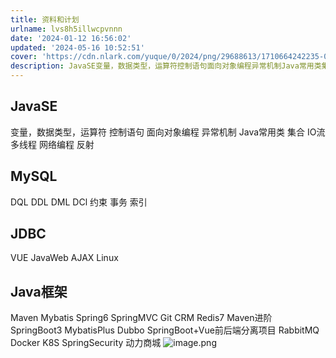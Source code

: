```yaml
---
title: 资料和计划
urlname: lvs8h5illwcpvnnn
date: '2024-01-12 16:56:02'
updated: '2024-05-16 10:52:51'
cover: 'https://cdn.nlark.com/yuque/0/2024/png/29688613/1710664242235-0fbb41e2-2920-4abf-9731-d055cac4e87d.png'
description: JavaSE变量，数据类型，运算符控制语句面向对象编程异常机制Java常用类集合IO流多线程网络编程反射MySQLDQL DDL DML DCl 约束 事务 索引JDBCVUEJavaWebAJAXLinuxJava框架MavenMybatisSpring6SpringMVCGitCRMRed...
---
```

## JavaSE
变量，数据类型，运算符
控制语句
面向对象编程
异常机制
Java常用类
集合
IO流
多线程
网络编程
反射
## MySQL
DQL DDL DML DCl 约束 事务 索引
## JDBC
VUE
JavaWeb
AJAX
Linux
## Java框架
Maven
Mybatis
Spring6
SpringMVC
Git
CRM
Redis7
Maven进阶
SpringBoot3
MybatisPlus
Dubbo
SpringBoot+Vue前后端分离项目
RabbitMQ 
Docker
K8S
SpringSecurity
动力商城
![image.png](https://raw.githubusercontent.com/choodsire666/blog-img/main/资料和计划/47586a0dce76e9bbff3910896df0a807.png)

